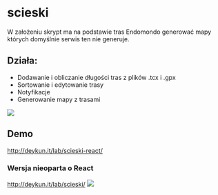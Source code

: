 # scieski
W założeniu skrypt ma na podstawie tras Endomondo generować mapy których domyślnie serwis ten nie generuje.

## Działa:
- Dodawanie i obliczanie długości tras z plików .tcx i .gpx
- Sortowanie i edytowanie trasy
- Notyfikacje
- Generowanie mapy z trasami

![](http://deykun.it/lab/img/mapa.gif)


## Demo
http://deykun.it/lab/scieski-react/

### Wersja nieoparta o React
http://deykun.it/lab/scieski/
![](http://deykun.it/lab/img/ladowanie-tras.gif)